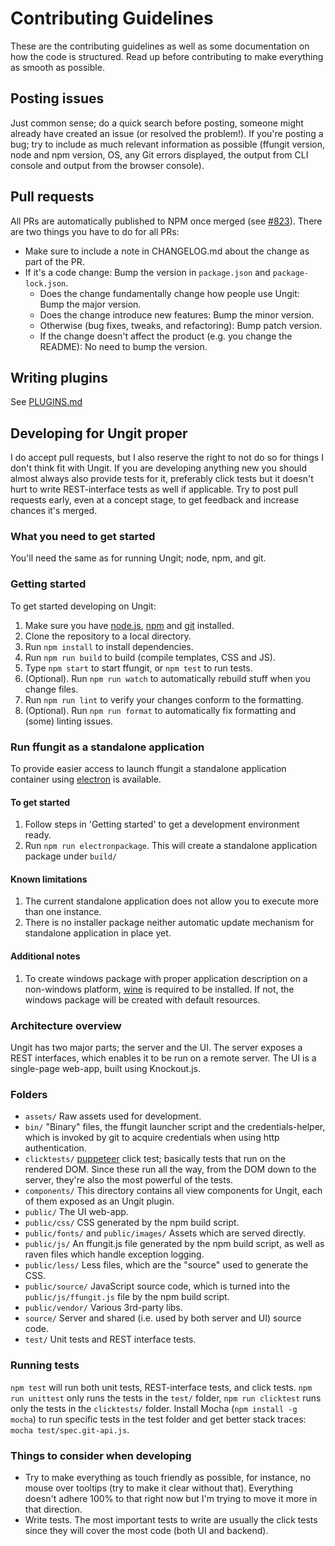 # Contributing Guidelines

These are the contributing guidelines as well as some documentation on how the code is structured. Read up before contributing to make everything as smooth as possible.

## Posting issues

Just common sense; do a quick search before posting, someone might already have created an issue (or resolved the problem!). If you're posting a bug; try to include as much relevant information as possible (ffungit version, node and npm version, OS, any Git errors displayed, the output from CLI console and output from the browser console).

## Pull requests

All PRs are automatically published to NPM once merged (see [#823](https://github.com/FredrikNoren/ffungit/issues/823)).
There are two things you have to do for all PRs:

- Make sure to include a note in CHANGELOG.md about the change as part of the PR.
- If it's a code change: Bump the version in `package.json` and `package-lock.json`.
  - Does the change fundamentally change how people use Ungit: Bump the major version.
  - Does the change introduce new features: Bump the minor version.
  - Otherwise (bug fixes, tweaks, and refactoring): Bump patch version.
  - If the change doesn't affect the product (e.g. you change the README): No need to bump the version.

## Writing plugins

See [PLUGINS.md](PLUGINS.md)

## Developing for Ungit proper

I do accept pull requests, but I also reserve the right to not do so for things I don't think fit with Ungit. If you are developing anything new you should almost always also provide tests for it, preferably click tests but it doesn't hurt to write REST-interface tests as well if applicable. Try to post pull requests early, even at a concept stage, to get feedback and increase chances it's merged.

### What you need to get started

You'll need the same as for running Ungit; node, npm, and git.

### Getting started

To get started developing on Ungit:

 1. Make sure you have [node.js](https://nodejs.org/), [npm](https://www.npmjs.com/) and [git](https://git-scm.com/) installed.
 2. Clone the repository to a local directory.
 3. Run `npm install` to install dependencies.
 4. Run `npm run build` to build (compile templates, CSS and JS).
 5. Type `npm start` to start ffungit, or `npm test` to run tests.
 6. (Optional). Run `npm run watch` to automatically rebuild stuff when you change files.
 7. Run `npm run lint` to verify your changes conform to the formatting.
 8. (Optional). Run `npm run format` to automatically fix formatting and (some) linting issues.

### Run ffungit as a standalone application

To provide easier access to launch ffungit a standalone application container using [electron](https://electronjs.org/) is available.

#### To get started

 1. Follow steps in 'Getting started' to get a development environment ready.
 2. Run `npm run electronpackage`. This will create a standalone application package under `build/`

#### Known limitations

 1. The current standalone application does not allow you to execute more than one instance.
 2. There is no installer package neither automatic update mechanism for standalone application in place yet.

#### Additional notes

 1. To create windows package with proper application description on a non-windows platform, [wine](https://www.winehq.org/) is required to be installed. If not, the windows package will be created with default resources.

### Architecture overview

Ungit has two major parts; the server and the UI. The server exposes a REST interfaces, which enables it to be run on a remote server. The UI is a single-page web-app, built using Knockout.js.

### Folders

- `assets/` Raw assets used for development.
- `bin/` "Binary" files, the ffungit launcher script and the credentials-helper, which is invoked by git to acquire credentials when using http authentication.
- `clicktests/` [puppeteer](https://pptr.dev/) click test; basically tests that run on the rendered DOM. Since these run all the way, from the DOM down to the server, they're also the most powerful of the tests.
- `components/` This directory contains all view components for Ungit, each of them exposed as an Ungit plugin.
- `public/` The UI web-app.
- `public/css/` CSS generated by the npm build script.
- `public/fonts/` and `public/images/` Assets which are served directly.
- `public/js/` An ffungit.js file generated by the npm build script, as well as raven files which handle exception logging.
- `public/less/` Less files, which are the "source" used to generate the CSS.
- `public/source/` JavaScript source code, which is turned into the `public/js/ffungit.js` file by the npm build script.
- `public/vendor/` Various 3rd-party libs.
- `source/` Server and shared (i.e. used by both server and UI) source code.
- `test/` Unit tests and REST interface tests.

### Running tests

`npm test` will run both unit tests, REST-interface tests, and click tests. `npm run unittest` only runs the tests in the `test/` folder, `npm run clicktest` runs only the tests in the `clicktests/` folder. Install Mocha (`npm install -g mocha`) to run specific tests in the test folder and get better stack traces: `mocha test/spec.git-api.js`.

### Things to consider when developing

- Try to make everything as touch friendly as possible, for instance, no mouse over tooltips (try to make it clear without that). Everything doesn't adhere 100% to that right now but I'm trying to move it more in that direction.
- Write tests. The most important tests to write are usually the click tests since they will cover the most code (both UI and backend).
